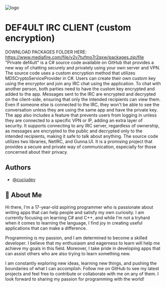 ![logo](https://cdn.discordapp.com/attachments/896420136356053033/1089536948307230781/icons8_grand_master_key_64px_1.png) 


# DEF4ULT IRC CLIENT (custom encryption)

DOWNLOAD PACKAGES FOLDER HERE: https://www.mediafire.com/file/v2v7tufmo7r2qxw/packages.zip/file
"Private def4ult" is a C# source code available on GitHub that provides a new way of chatting securely and privately using your own server and VPN. The source code uses a custom encryption method that utilizes MD5CryptoServiceProvider in C#. Users can create their own custom key using the encryptor and join any IRC chat using the application.  To chat with another person, both parties need to have the custom key encrypted and added to the app. Messages sent to the IRC are encrypted and decrypted on the client-side, ensuring that only the intended recipients can view them. Even if someone else is connected to the IRC, they won't be able to see the conversation unless they are using the same app and have the private key.  The app also includes a feature that prevents users from logging in unless they are connected to a specific VPN or IP, adding an extra layer of security. It supports connecting to any IRC server, regardless of ownership, as messages are encrypted to the public and decrypted only to the intended recipients, making it safe to talk about anything.  The source code utilizes two libraries, NetIRC, and Gunna.UI. It is a promising project that provides a secure and private way of communication, especially for those concerned about their privacy. 


## Authors

- [@cuciudev](https://github.com/cuciuu)


## 🦆 About Me
Hi there, I'm a 17-year-old aspiring programmer who is passionate about writing apps that can help people and satisfy my own curiosity. I am currently focusing on learning C# and C++, and while I'm not a tryhard when it comes to learning the language, I find joy in creating useful applications that can make a difference.

Programming is my passion, and I am determined to become a skilled developer. I believe that my enthusiasm and eagerness to learn will help me achieve my goals in this field. Moreover, I take pride in developing apps that can assist others who are also trying to learn something new.

I am constantly exploring new ideas, learning new things, and pushing the boundaries of what I can accomplish. Follow me on GitHub to see my latest projects and feel free to contribute or collaborate with me on any of them. I look forward to sharing my passion for programming with the world!
